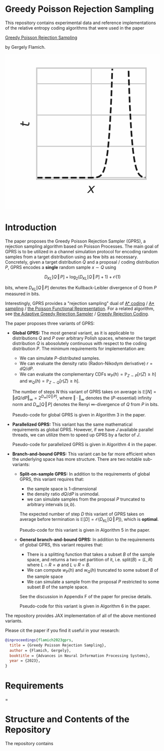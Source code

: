 # Greedy Poisson Rejection Sampling

This repository contains experimental data and reference implementations of the relative entropy coding algorithms that were used in the paper

[Greedy Poisson Rejection Sampling](https://arxiv.org/abs/2305.15313)

by Gergely Flamich.

![Gaussian-Gaussian GPRS](./img/gprs.gif)

# Introduction

The paper proposes the Greedy Poisson Rejection Sampler (GPRS), a rejection sampling algorithm based on Poisson Processes.
The main goal of GPRS is to be utilized in a channel simulation protocol for encoding random samples from a target distribution using as few bits as necessary. 
Concretely, given a target distribution $Q$ and a proposal / coding distribution $P$, GPRS encodes a **single** random sample $x \sim Q$ using 
```math
  D_{KL}[Q\,\Vert\,P] + \log_2 (D_{KL}[Q\,\Vert\,P] + 1) + \mathcal{O}(1) 
```
bits, where $`D_{KL}[Q\,\Vert\,P]`$ denotes the Kullback-Leibler divergence of $Q$ from $P$ measured in bits.

Interestingly, GPRS provides a "rejection sampling" dual of [A* coding](https://arxiv.org/abs/2201.12857) / [A* sampling](https://arxiv.org/abs/1411.0030) / [the Poisson Functional Representation](https://arxiv.org/abs/1701.02827).
For a related algorithm, see [the Adaptive Greedy Rejection Sampler](https://arxiv.org/abs/2304.10407) / [Greedy Rejection Coding](https://arxiv.org/abs/2309.15746).

The paper proposes three variants of GPRS:
 - **Global GPRS:** The most general variant, as it is applicable to distributions $Q$ and $P$ over arbitrary Polish spaces, whenever the target distribution $Q$ is abosolutely continuous with respect to the coding distribution $P$.
 The minimum requirements for implementation are:
   - We can simulate $P$-distributed samples.
   - We can evaluate the density ratio (Radon-Nikodym derivative) $r = dQ/dP$.
   - We can evaluate the complementary CDFs $`w_P(h) = \mathbb{P}_{Z \sim P}[r(Z) \geq h]`$ and $`w_Q(h) = \mathbb{P}_{Z \sim Q}[r(Z) \geq h]`$.
   
   The number of steps $N$ this variant of GPRS takes on average is
   $` 
   \mathbb{E}[N] = \Vert dQ/dP \Vert_\infty = 2^{D_\infty[Q \, \Vert \, P]}, 
   `$
   where $\Vert \cdot \Vert_\infty$ denotes the ($P$-essential) infinity norm and $D_\infty[Q \, \Vert \, P]$ denotes the Renyi $\infty$-divergence of $Q$ from $P$ in bits. 

   Pseudo-code for global GPRS is given in Algorithm 3 in the paper.
 - **Parallelized GPRS:** This variant has the same mathematical requirements as global GPRS.
 However, if we have $J$ available parallel threads, we can utilize them to speed up GPRS by a factor of $J$.

   Pseudo-code for parallelized GPRS is given in Algorithm 4 in the paper.

 - **Branch-and-bound GPRS:** This variant can be far more efficient when the underlying space has more structure.
 There are two notable sub-variants:
   - **Split-on-sample GPRS:** 
     In addition to the requirements of global GPRS, this variant requires that:
       - the sample space is 1-dimensional
       - the density ratio $dQ/dP$ is unimodal.
       - we can simulate samples from the proposal $P$ truncated to arbitrary intervals $`(a, b)`$.

      The expected number of step $D$ this variant of GPRS takes on average before termination is $` \mathbb{E}[D] = \mathcal{O}(D_{KL}[Q \, \Vert \, P]) `$, which is **optimal**.

     Pseudo-code for this variant is given in Algorithm 5 in the paper.
   - **General branch-and-bound GPRS:**
   In addition to the requirements of global GPRS, this variant requires that:
     - There is a splitting function that takes a subset $B$ of the sample space, and returns a two-set partition of it, i.e. $` \mathrm{split}(B) = (L, R) `$ where $`L \cap R = \emptyset`$ and $`L \cup R = B`$.
     - We can compute $`w_P(h)`$ and $`w_Q(h)`$ truncated to some subset $B$ of the sample space
     - We can simulate a sample from the proposal $P$ restricted to some subset $B$ of the sample space.
     
     See the discussion in Appendix F of the paper for precise details.

     Pseudo-code for this variant is given in Algorithm 6 in the paper.

The repository provides JAX implementation of all of the above mentioned variants.

Please cit the paper if you find it useful in your research:

```bibtex
@inproceedings{flamich2023gprs,
  title = {Greedy Poisson Rejection Sampling},
  author = {Flamich, Gergely},
  booktitle = {Advances in Neural Information Processing Systems},
  year = {2023},
}
```

# Requirements

=

# Structure and Contents of the Repository

The repository contains 
